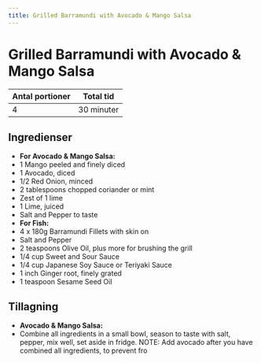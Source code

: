 ```yaml
---
title: Grilled Barramundi with Avocado & Mango Salsa
---
```

# Grilled Barramundi with Avocado & Mango Salsa



| Antal portioner       | Total tid         |
| --------------------- | ----------------- |
| 4                     | 30 minuter        |

## Ingredienser
* <b>For Avocado & Mango Salsa:</b>
* 1 Mango peeled and finely diced
* 1 Avocado, diced
* 1/2 Red Onion, minced
* 2 tablespoons chopped coriander or mint
* Zest of 1 lime
* 1 Lime, juiced
* Salt and Pepper to taste
* <b>For Fish:</b>
* 4 x 180g Barramundi Fillets with skin on
* Salt and Pepper
* 2 teaspoons Olive Oil, plus more for brushing the grill
* 1/4 cup Sweet and Sour Sauce
* 1/4 cup Japanese Soy Sauce or Teriyaki Sauce
* 1 inch Ginger root, finely grated
* 1 teaspoon Sesame Seed Oil

## Tillagning
* <b>Avocado & Mango Salsa:</b>
* Combine all ingredients in a small bowl, season to taste with salt, pepper, mix well, set aside in fridge. NOTE: Add avocado after you have combined all ingredients, to prevent fro